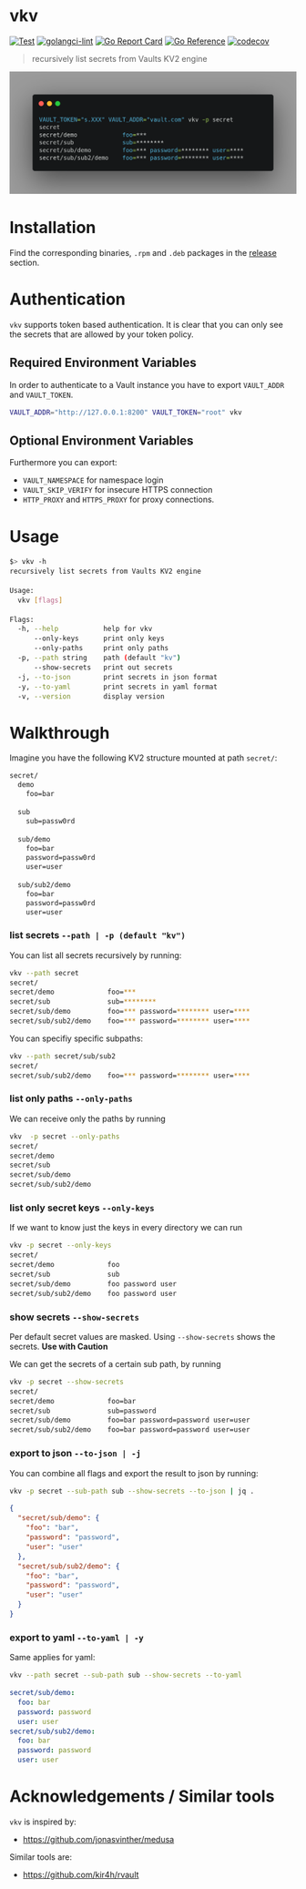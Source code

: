 # vkv

[![Test](https://github.com/FalcoSuessgott/vkv/actions/workflows/test.yml/badge.svg)](https://github.com/FalcoSuessgott/vkv/actions/workflows/test.yml) [![golangci-lint](https://github.com/FalcoSuessgott/vkv/actions/workflows/lint.yml/badge.svg)](https://github.com/FalcoSuessgott/vkv/actions/workflows/lint.yml) [![Go Report Card](https://goreportcard.com/badge/github.com/FalcoSuessgott/vkv)](https://goreportcard.com/report/github.com/FalcoSuessgott/vkv) [![Go Reference](https://pkg.go.dev/badge/github.com/FalcoSuessgott/vkv.svg)](https://pkg.go.dev/github.com/FalcoSuessgott/vkv) [![codecov](https://codecov.io/gh/FalcoSuessgott/vkv/branch/master/graph/badge.svg?token=UYVZ8LTA45)](https://codecov.io/gh/FalcoSuessgott/vkv)


> recursively list secrets from Vaults KV2 engine

![img](assets/example.png)

# Installation
Find the corresponding binaries, `.rpm` and `.deb` packages in the [release](https://github.com/FalcoSuessgott/vkv/releases) section.

# Authentication
`vkv` supports token based authentication. It is clear that you can only see the secrets that are allowed by your token policy.

## Required Environment Variables
In order to authenticate to a Vault instance you have to export `VAULT_ADDR` and `VAULT_TOKEN`.

```bash
VAULT_ADDR="http://127.0.0.1:8200" VAULT_TOKEN="root" vkv
```

## Optional  Environment Variables
Furthermore you can export:

* `VAULT_NAMESPACE` for namespace login
* `VAULT_SKIP_VERIFY` for insecure HTTPS connection
* `HTTP_PROXY` and `HTTPS_PROXY` for proxy connections.

# Usage
```bash
$> vkv -h
recursively list secrets from Vaults KV2 engine

Usage:
  vkv [flags]

Flags:
  -h, --help           help for vkv
      --only-keys      print only keys
      --only-paths     print only paths
  -p, --path string    path (default "kv")
      --show-secrets   print out secrets
  -j, --to-json        print secrets in json format
  -y, --to-yaml        print secrets in yaml format
  -v, --version        display version
```

# Walkthrough
Imagine you have the following KV2 structure mounted at path `secret/`:

```
secret/
  demo
    foo=bar
    
  sub
    sub=passw0rd

  sub/demo
    foo=bar
    password=passw0rd
    user=user

  sub/sub2/demo
    foo=bar
    password=passw0rd
    user=user
```

### list secrets `--path | -p (default "kv")`
You can list all secrets recursively by running:

```bash
vkv --path secret
secret/
secret/demo             foo=***
secret/sub              sub=********
secret/sub/demo         foo=*** password=******** user=****
secret/sub/sub2/demo    foo=*** password=******** user=****
```

You can specifiy specific subpaths:

```bash
vkv --path secret/sub/sub2
secret/
secret/sub/sub2/demo    foo=*** password=******** user=****
```

### list only paths `--only-paths`
We can receive only the paths by running

```bash
vkv  -p secret --only-paths
secret/
secret/demo
secret/sub
secret/sub/demo
secret/sub/sub2/demo
```

### list only secret keys  `--only-keys`
If we want to know just the keys in every directory we can run

```bash
vkv -p secret --only-keys
secret/
secret/demo             foo
secret/sub              sub
secret/sub/demo         foo password user
secret/sub/sub2/demo    foo password user
```

### show secrets  `--show-secrets`
Per default secret values are masked. Using `--show-secrets` shows the secrets. **Use with Caution**

We can get the secrets of a certain sub path, by running

```bash
vkv -p secret --show-secrets
secret/
secret/demo             foo=bar
secret/sub              sub=password
secret/sub/demo         foo=bar password=password user=user
secret/sub/sub2/demo    foo=bar password=password user=user
```

### export to json `--to-json | -j`
You can combine all flags and export the result to json by running:

```bash
vkv -p secret --sub-path sub --show-secrets --to-json | jq .
```

```json
{
  "secret/sub/demo": {
    "foo": "bar",
    "password": "password",
    "user": "user"
  },
  "secret/sub/sub2/demo": {
    "foo": "bar",
    "password": "password",
    "user": "user"
  }
}
```

### export to yaml  `--to-yaml | -y`
Same applies for yaml:

```bash
vkv --path secret --sub-path sub --show-secrets --to-yaml
```

```yaml
secret/sub/demo:
  foo: bar
  password: password
  user: user
secret/sub/sub2/demo:
  foo: bar
  password: password
  user: user
```

# Acknowledgements / Similar tools
`vkv` is inspired by:
* https://github.com/jonasvinther/medusa

Similar tools are:
* https://github.com/kir4h/rvault
